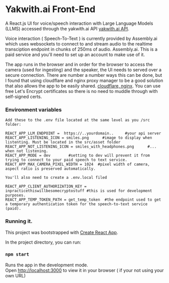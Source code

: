 # Yakwith.ai Front-End


A React.js UI for voice/speech interaction with Large Language Models (LLMS) accessed through the yakwith.ai API 
[yakwith.ai API](https://github.com/mattma1970/yak_react_frontend).

Voice interaction ( Speech-To-Text ) is currently provided by Assembly.ai which uses websockets to connect to and stream audio to the realtime transciption endpoint in chunks of 250ms of audio. Assembly.ai. This is a paid service and you'll need to set up an account to make use of it.

The app runs in the browser and in order for the browser to access the camera (used for ingesting) and the speaker, the UI needs to served over a secure connection. There are number a number ways this can be done, but I found that using cloudflare and nginx proxy manager to be a good solution that also allows the app to be easily shared. [cloudflare, nginx](https://www.reddit.com/r/selfhosted/comments/icwvox/super_simple_cloudflare_and_nginx_proxy_manager/). You can use free Let's Encrypt certificates so there is no need to muddle through with self-signed certs.

### Environment variables

```
Add these to the .env file located at the same level as you /src folder:

REACT_APP_LLM_ENDPOINT =  https://..yourdomain..     #your api server
REACT_APP_LISTENING_ICON = smiles.png      #image to display when listenting. Must be located in the src/asset folder
REACT_APP_NOT_LISTENING_ICON = smiles_with_headphones.png      #... when not listening.
REACT_APP_MODE = dev        #setting to dev will prevent it from trying to connect to your paid speech to text service.
REACT_APP_MAX_CAMERA_PIXEL_WIDTH = 1024  #pixel width of camera, aspect ratio is preserved automatically.

You'll also need to create a .env.local filed

REACT_APP_CLIENT_AUTHORIZATION_KEY = inpracticethiswillbesomecryptostuff #this is used for development purposes. 
REACT_APP_TEMP_TOKEN_PATH = get_temp_token  #the endpoint used to get a temporary authentication token for the speech-to-text service (paid).

```

### Running it.

This project was bootstrapped with [Create React App](https://github.com/facebook/create-react-app).

In the project directory, you can run:

### `npm start`

Runs the app in the development mode.\
Open [http://localhost:3000](http://localhost:3000) to view it in your browser ( if your not using your own URL)


